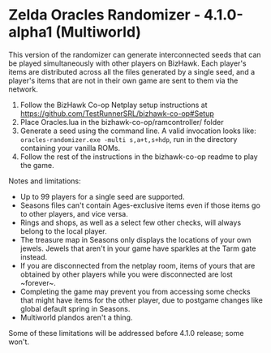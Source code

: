# Zelda Oracles Randomizer - 4.1.0-alpha1 (Multiworld)

This version of the randomizer can generate interconnected seeds that can be
played simultaneously with other players on BizHawk. Each player's items are
distributed across all the files generated by a single seed, and a player's
items that are not in their own game are sent to them via the network.

1. Follow the BizHawk Co-op Netplay setup instructions at
   https://github.com/TestRunnerSRL/bizhawk-co-op#Setup
2. Place Oracles.lua in the bizhawk-co-op/ramcontroller/ folder
3. Generate a seed using the command line. A valid invocation looks like:
   `oracles-randomizer.exe -multi s,a+t,s+hdp`, run in the directory containing
   your vanilla ROMs.
4. Follow the rest of the instructions in the bizhawk-co-op readme to play the
   game.

Notes and limitations:

- Up to 99 players for a single seed are supported.
- Seasons files can't contain Ages-exclusive items even if those items go to
  other players, and vice versa.
- Rings and shops, as well as a select few other checks, will always belong to
  the local player.
- The treasure map in Seasons only displays the locations of your own jewels.
  Jewels that aren't in your game have sparkles at the Tarm gate instead.
- If you are disconnected from the netplay room, items of yours that are
  obtained by other players while you were disconnected are lost ~forever~.
- Completing the game may prevent you from accessing some checks that might
  have items for the other player, due to postgame changes like global default
  spring in Seasons.
- Multiworld plandos aren't a thing.

Some of these limitations will be addressed before 4.1.0 release; some won't.
